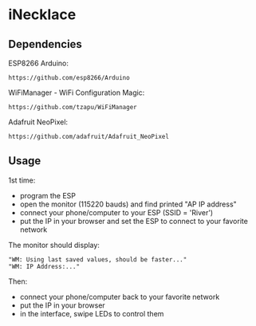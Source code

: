# iNecklace

## Dependencies

ESP8266 Arduino:

    https://github.com/esp8266/Arduino

WiFiManager - WiFi Configuration Magic:

    https://github.com/tzapu/WiFiManager

Adafruit NeoPixel:

    https://github.com/adafruit/Adafruit_NeoPixel


## Usage

1st time:
  * program the ESP
  * open the monitor (115220 bauds) and find printed "AP IP address"
  * connect your phone/computer to your ESP (SSID = 'River')
  * put the IP in your browser and set the ESP to connect to your favorite network

The monitor should display:

    "WM: Using last saved values, should be faster..."
    "WM: IP Address:..."

Then:
  * connect your phone/computer back to your favorite network
  * put the IP in your browser
  * in the interface, swipe LEDs to control them

